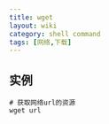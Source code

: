 ```yaml
---
title: wget
layout: wiki
category: shell command
tags: [网络,下载]
---
```



## 实例

~~~Text
# 获取网络url的资源
wget url
~~~
